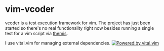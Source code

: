 # vim-vcoder

vcoder is a test execution framework for vim. The project has just been started
so there's no real functionality right now besides running a single test for a vim script
via [themis](https://github.com/thinca/vim-themis).

I use vital.vim for managing external dependencies. [![Powered by vital.vim](https://img.shields.io/badge/powered%20by-vital.vim-80273f.svg)](https://github.com/vim-jp/vital.vim)

